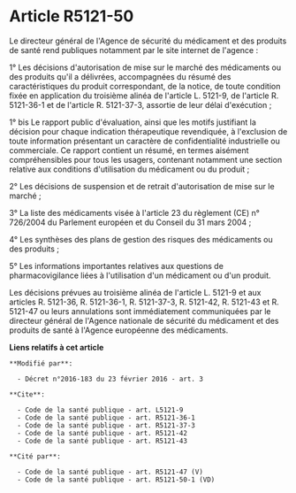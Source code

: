 # Article R5121-50

Le directeur général de l'Agence de sécurité du médicament et des produits de santé rend publiques notamment par le site
internet de l'agence : 

1° Les décisions d'autorisation de mise sur le marché des médicaments ou des produits qu'il a délivrées, accompagnées du
résumé des caractéristiques du produit correspondant, de la notice, de toute condition fixée en application du troisième
alinéa de l'article L. 5121-9, de l'article R. 5121-36-1 et de l'article R. 5121-37-3, assortie de leur délai d'exécution ; 

1° bis Le rapport public d'évaluation, ainsi que les motifs justifiant la décision pour chaque indication thérapeutique
revendiquée, à l'exclusion de toute information présentant un caractère de confidentialité industrielle ou commerciale. Ce
rapport contient un résumé, en termes aisément compréhensibles pour tous les usagers, contenant notamment une section
relative aux conditions d'utilisation du médicament ou du produit ; 

2° Les décisions de suspension et de retrait d'autorisation de mise sur le marché ; 

3° La liste des médicaments visée à l'article 23 du règlement (CE) n° 726/2004 du Parlement européen et du Conseil du 31 mars
2004 ; 

4° Les synthèses des plans de gestion des risques des médicaments ou des produits ; 

5° Les informations importantes relatives aux questions de pharmacovigilance liées à l'utilisation d'un médicament ou d'un
produit. 

Les décisions prévues au troisième alinéa de l'article L. 5121-9 et aux articles R. 5121-36, R. 5121-36-1, R. 5121-37-3, R.
5121-42, R. 5121-43 et R. 5121-47 ou leurs annulations sont immédiatement communiquées par le directeur général de l'Agence
nationale de sécurité du médicament et des produits de santé à l'Agence européenne des médicaments.

**Liens relatifs à cet article**

	**Modifié par**:

	  - Décret n°2016-183 du 23 février 2016 - art. 3

	**Cite**:

	  - Code de la santé publique - art. L5121-9
	  - Code de la santé publique - art. R5121-36-1
	  - Code de la santé publique - art. R5121-37-3
	  - Code de la santé publique - art. R5121-42
	  - Code de la santé publique - art. R5121-43

	**Cité par**:

	  - Code de la santé publique - art. R5121-47 (V)
	  - Code de la santé publique - art. R5121-50-1 (VD)
